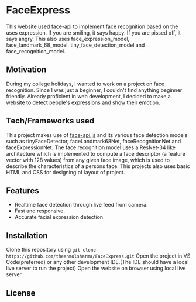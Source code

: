 # FaceExpress
This website used face-api to implement face recognition based on the uses expression. If you are smiling, it says happy. If you are pissed off, it says angry. This also uses face_expression_model, face_landmark_68_model, tiny_face_detection_model and face_recognition_model.

## Motivation
During my college holidays, I wanted to work on a project on face recognition. Since I was just a beginner, I couldn't find anything beginner friendly. Already proficient in web development, I decided to make a website to detect people's expressions and show their emotion.

## Tech/Frameworks used
This project makes use of <a href="https://justadudewhohacks.github.io/face-api.js/docs/index.html">face-api.js<a> and its various face detection models such as tinyFaceDetector, faceLandmark68Net, faceRecognitionNet and faceExpressionNet. The face recognition model uses a ResNet-34 like architecture which is implemented to compute a face descriptor (a feature vector with 128 values) from any given face image, which is used to describe the characteristics of a persons face. This projects also uses basic HTML and CSS for designing of layout of project.

## Features
* Realtime face detection through live feed from camera.
* Fast and responsive.
* Accurate facial expression detection

## Installation
Clone this repository using `git clone https://github.com/theanmolsharma/FaceExpress.git`
Open the project in VS Code(preferred) or any other development IDE.(The IDE should have a local live server to run the project)
Open the website on browser using local live server.

## License

